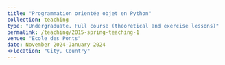 ```yaml
---
title: "Programmation orientée objet en Python"
collection: teaching
type: "Undergraduate. Full course (theoretical and exercise lessons)"
permalink: /teaching/2015-spring-teaching-1
venue: "Ecole des Ponts"
date: November 2024-January 2024
<>location: "City, Country"
---
```


